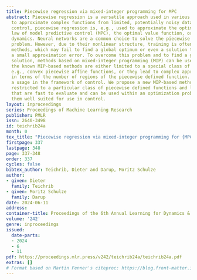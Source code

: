 ```yaml
---
title: Piecewise regression via mixed-integer programming for MPC
abstract: Piecewise regression is a versatile approach used in various disciplines
  to approximate complex functions from limited, potentially noisy data points. In
  control, piecewise regression is, e.g., used to approximate the optimal control
  law of model predictive control (MPC), the optimal value function, or unknown system
  dynamics. Neural networks are a common choice to solve the piecewise regression
  problem. However, due to their nonlinear structure, training is often based on gradient-based
  methods, which may fail to find a global optimum or even a solution that leads to
  a small approximation error. To overcome this problem and to find a global optimal
  solution, methods based on mixed-integer programming (MIP) can be used. However,
  the known MIP-based methods are either limited to a special class of functions,
  e.g., convex piecewise affine functions, or they lead to complex approximations
  in terms of the number of regions of the piecewise defined function. Both complicate
  a usage in the framework of control. We propose a new MIP-based method that is not
  restricted to a particular class of piecewise defined functions and leads to functions
  that are fast to evaluate and can be used within an optimization problem, making
  them well suited for use in control.
layout: inproceedings
series: Proceedings of Machine Learning Research
publisher: PMLR
issn: 2640-3498
id: teichrib24a
month: 0
tex_title: "Piecewise regression via mixed-integer programming for {MPC}"
firstpage: 337
lastpage: 348
page: 337-348
order: 337
cycles: false
bibtex_author: Teichrib, Dieter and Darup, Moritz Schulze
author:
- given: Dieter
  family: Teichrib
- given: Moritz Schulze
  family: Darup
date: 2024-06-11
address:
container-title: Proceedings of the 6th Annual Learning for Dynamics & Control Conference
volume: '242'
genre: inproceedings
issued:
  date-parts:
  - 2024
  - 6
  - 11
pdf: https://proceedings.mlr.press/v242/teichrib24a/teichrib24a.pdf
extras: []
# Format based on Martin Fenner's citeproc: https://blog.front-matter.io/posts/citeproc-yaml-for-bibliographies/
---
```

